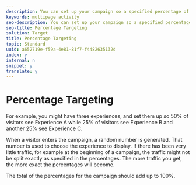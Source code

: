 ```yaml
---
description: You can set up your campaign so a specified percentage of visitors sees each experience.
keywords: multipage activity
seo-description: You can set up your campaign so a specified percentage of visitors sees each experience.
seo-title: Percentage Targeting
solution: Target
title: Percentage Targeting
topic: Standard
uuid: a652719e-f59a-4e81-81f7-f4482635132d
index: y
internal: n
snippet: y
translate: y
---
```


# Percentage Targeting

For example, you might have three experiences, and set them up so 50% of visitors see Experience A while 25% of visitors see Experience B and another 25% see Experience C. 

When a visitor enters the campaign, a random number is generated. That number is used to choose the experience to display. If there has been very little traffic, for example at the beginning of a campaign, the traffic might not be split exactly as specified in the percentages. The more traffic you get, the more exact the percentages will become. 

The total of the percentages for the campaign should add up to 100%. 
